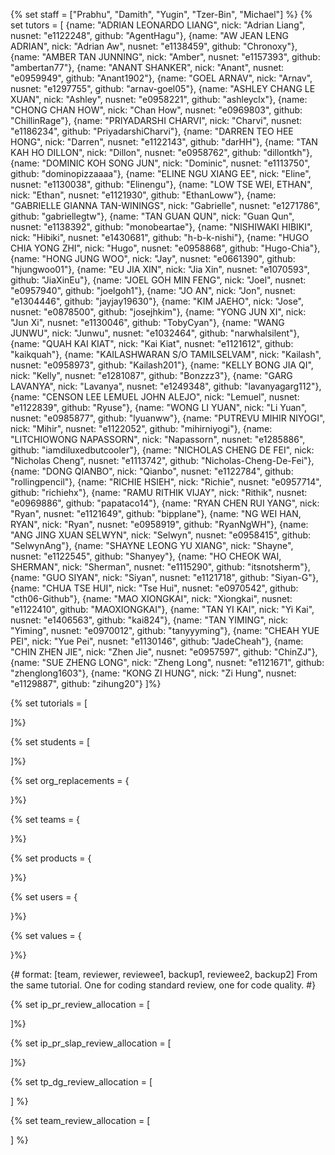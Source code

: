 {% set staff = ["Prabhu", "Damith", "Yugin", "Tzer-Bin", "Michael"] %}
{% set tutors = [
 {name: "ADRIAN LEONARDO LIANG", nick: "Adrian Liang", nusnet: "e1122248", github: "AgentHagu"},
 {name: "AW JEAN LENG ADRIAN", nick: "Adrian Aw", nusnet: "e1138459", github: "Chronoxy"},
 {name: "AMBER TAN JUNNING", nick: "Amber", nusnet: "e1157393", github: "ambertan77"},
 {name: "ANANT SHANKER", nick: "Anant", nusnet: "e0959949", github: "Anant1902"},
 {name: "GOEL ARNAV", nick: "Arnav", nusnet: "e1297755", github: "arnav-goel05"},
 {name: "ASHLEY CHANG LE XUAN", nick: "Ashley", nusnet: "e0958221", github: "ashleyclx"},
 {name: "CHONG CHAN HOW", nick: "Chan How", nusnet: "e0969803", github: "ChillinRage"},
 {name: "PRIYADARSHI CHARVI", nick: "Charvi", nusnet: "e1186234", github: "PriyadarshiCharvi"},
 {name: "DARREN TEO HEE HONG", nick: "Darren", nusnet: "e1122143", github: "darHH"},
 {name: "TAN KAH HO DILLON", nick: "Dillon", nusnet: "e0958762", github: "dillontkh"},
 {name: "DOMINIC KOH SONG JUN", nick: "Dominic", nusnet: "e1113750", github: "dominopizzaaaa"},
 {name: "ELINE NGU XIANG EE", nick: "Eline", nusnet: "e1130038", github: "Elinengu"},
 {name: "LOW TSE WEI, ETHAN", nick: "Ethan", nusnet: "e1121930", github: "EthanLoww"},
 {name: "GABRIELLE GIANNA TAN-WININGS", nick: "Gabrielle", nusnet: "e1271786", github: "gabriellegtw"},
 {name: "TAN GUAN QUN", nick: "Guan Qun", nusnet: "e1138392", github: "monobeartae"},
 {name: "NISHIWAKI HIBIKI", nick: "Hibiki", nusnet: "e1430681", github: "h-b-k-nishi"},
 {name: "HUGO CHIA YONG ZHI", nick: "Hugo", nusnet: "e0958868", github: "Hugo-Chia"},
 {name: "HONG JUNG WOO", nick: "Jay", nusnet: "e0661390", github: "hjungwoo01"},
 {name: "EU JIA XIN", nick: "Jia Xin", nusnet: "e1070593", github: "JiaXinEu"},
 {name: "JOEL GOH MIN FENG", nick: "Joel", nusnet: "e0957940", github: "joelgoh1"},
 {name: "JO AN", nick: "Jon", nusnet: "e1304446", github: "jayjay19630"},
 {name: "KIM JAEHO", nick: "Jose", nusnet: "e0878500", github: "josejhkim"},
 {name: "YONG JUN XI", nick: "Jun Xi", nusnet: "e1130046", github: "TobyCyan"},
 {name: "WANG JUNWU", nick: "Junwu", nusnet: "e1032464", github: "narwhalsilent"},
 {name: "QUAH KAI KIAT", nick: "Kai Kiat", nusnet: "e1121612", github: "kaikquah"},
 {name: "KAILASHWARAN S/O TAMILSELVAM", nick: "Kailash", nusnet: "e0958973", github: "Kailash201"},
 {name: "KELLY BONG JIA QI", nick: "Kelly", nusnet: "e1281087", github: "Bonzzz3"},
 {name: "GARG LAVANYA", nick: "Lavanya", nusnet: "e1249348", github: "lavanyagarg112"},
 {name: "CENSON LEE LEMUEL JOHN ALEJO", nick: "Lemuel", nusnet: "e1122839", github: "Ryuse"},
 {name: "WONG LI YUAN", nick: "Li Yuan", nusnet: "e0985877", github: "lyuanww"},
 {name: "PUTREVU MIHIR NIYOGI", nick: "Mihir", nusnet: "e1122052", github: "mihirniyogi"},
 {name: "LITCHIOWONG NAPASSORN", nick: "Napassorn", nusnet: "e1285886", github: "iamdiluxedbutcooler"},
 {name: "NICHOLAS CHENG DE FEI", nick: "Nicholas Cheng", nusnet: "e1113742", github: "Nicholas-Cheng-De-Fei"},
 {name: "DONG QIANBO", nick: "Qianbo", nusnet: "e1122784", github: "rollingpencil"},
 {name: "RICHIE HSIEH", nick: "Richie", nusnet: "e0957714", github: "richiehx"},
 {name: "RAMU RITHIK VIJAY", nick: "Rithik", nusnet: "e0969886", github: "papataco14"},
 {name: "RYAN CHEN RUI YANG", nick: "Ryan", nusnet: "e1121649", github: "bipplane"},
 {name: "NG WEI HAN, RYAN", nick: "Ryan", nusnet: "e0958919", github: "RyanNgWH"},
 {name: "ANG JING XUAN SELWYN", nick: "Selwyn", nusnet: "e0958415", github: "SelwynAng"},
 {name: "SHAYNE LEONG YU XIANG", nick: "Shayne", nusnet: "e1122545", github: "Shanyey"},
 {name: "HO CHEOK WAI, SHERMAN", nick: "Sherman", nusnet: "e1115290", github: "itsnotsherm"},
 {name: "GUO SIYAN", nick: "Siyan", nusnet: "e1121718", github: "Siyan-G"},
 {name: "CHUA TSE HUI", nick: "Tse Hui", nusnet: "e0970542", github: "cth06-Github"},
 {name: "MAO XIONGKAI", nick: "Xiongkai", nusnet: "e1122410", github: "MAOXIONGKAI"},
 {name: "TAN YI KAI", nick: "Yi Kai", nusnet: "e1406563", github: "kai824"},
 {name: "TAN YIMING", nick: "Yiming", nusnet: "e0970012", github: "tanyyyming"},
 {name: "CHEAH YUE PEI", nick: "Yue Pei", nusnet: "e1130146", github: "JadeCheah"},
 {name: "CHIN ZHEN JIE", nick: "Zhen Jie", nusnet: "e0957597", github: "ChinZJ"},
 {name: "SUE ZHENG LONG", nick: "Zheng Long", nusnet: "e1121671", github: "zhenglong1603"},
 {name: "KONG ZI HUNG", nick: "Zi Hung", nusnet: "e1129887", github: "zihung20"}
]%}


{% set tutorials = [

]%}

{% set students = [

]%}

{% set org_replacements = {

}%}

{% set teams = {

}%}

{% set products = {

}%}

{% set users = {

}%}

{% set values = {

}%}

{# format: [team, reviewer, reviewee1, backup1, reviewee2, backup2]
From the same tutorial. One for coding standard review, one for code quality.
 #}

{% set ip_pr_review_allocation = [

]%}

{% set ip_pr_slap_review_allocation = [

]%}

{% set tp_dg_review_allocation = [

] %}

{% set team_review_allocation = [

] %}
